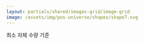 ```yaml
---
layout: partials/shared/images-grid/image-grid
image: /assets/img/pos-universe/shapes/shape7.svg
---
```


최소 자체 수량 기준
